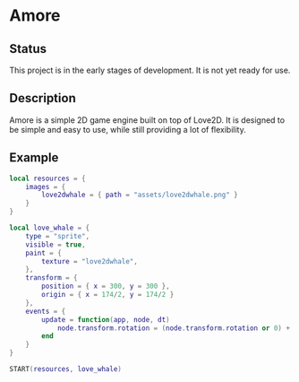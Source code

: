 # Amore

## Status
This project is in the early stages of development. It is not yet ready for use.

## Description
Amore is a simple 2D game engine built on top of Love2D. It is designed to be simple and easy to use, while still providing a lot of flexibility.

## Example
```lua
local resources = {
    images = {
        love2dwhale = { path = "assets/love2dwhale.png" }
    }
}

local love_whale = {
    type = "sprite",
    visible = true,
    paint = {
        texture = "love2dwhale",
    },
    transform = {
        position = { x = 300, y = 300 },
        origin = { x = 174/2, y = 174/2 }
    },
    events = {
        update = function(app, node, dt)
            node.transform.rotation = (node.transform.rotation or 0) + 0.01
        end
    }
}

START(resources, love_whale)
```